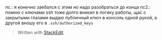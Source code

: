 
пс.: я конечно заебался с этим но надо разобраться до конца
пс2.: помню с ключами ssh тоже долго вникал в логику работы, щас с закрытыми глазами выдаю публичный ключ в консоль одной рукой, а другой вношу его в `.ssh/authorized_keys`


> Written with [StackEdit](https://stackedit.io/).
<!--stackedit_data:
eyJoaXN0b3J5IjpbLTYzMzg5NjkwMiwxMDMxNjMxMTkwXX0=
-->